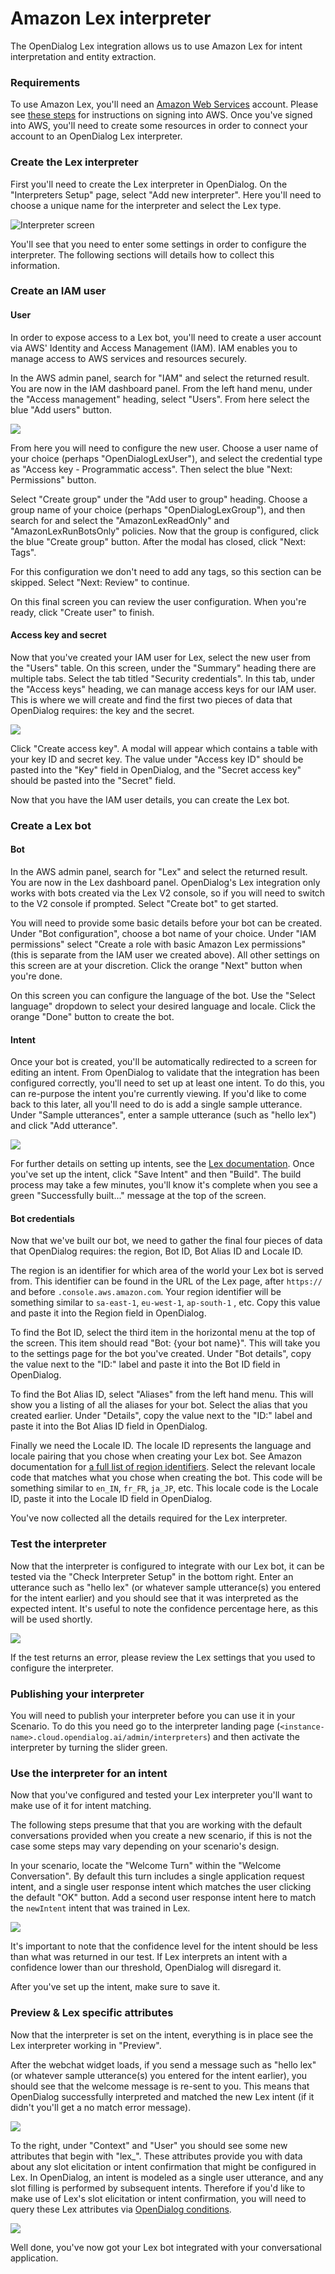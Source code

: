 # Amazon Lex interpreter

The OpenDialog Lex integration allows us to use Amazon Lex for intent interpretation and entity extraction.

### Requirements

To use Amazon Lex, you'll need an [Amazon Web Services](https://aws.amazon.com/) account. Please see [these steps](https://aws.amazon.com/premiumsupport/knowledge-center/create-and-activate-aws-account/) for instructions on signing into AWS. Once you've signed into AWS, you'll need to create some resources in order to connect your account to an OpenDialog Lex interpreter.

### Create the Lex interpreter

First you'll need to create the Lex interpreter in OpenDialog. On the "Interpreters Setup" page, select "Add new interpreter". Here you'll need to choose a unique name for the interpreter and select the Lex type.

![Interpreter screen](<../../../../.gitbook/assets/Screenshot 2021-11-01 at 09.19.03.png>)

You'll see that you need to enter some settings in order to configure the interpreter. The following sections will details how to collect this information.

### Create an IAM user

#### User

In order to expose access to a Lex bot, you'll need to create a user account via AWS' Identity and Access Management (IAM). IAM enables you to manage access to AWS services and resources securely.

In the AWS admin panel, search for "IAM" and select the returned result. You are now in the IAM dashboard panel. From the left hand menu, under the "Access management" heading, select "Users". From here select the blue "Add users" button.

![](<../../../../.gitbook/assets/Screenshot 2021-11-01 at 09.22.33.png>)

From here you will need to configure the new user. Choose a user name of your choice (perhaps "OpenDialogLexUser"), and select the credential type as "Access key - Programmatic access". Then select the blue "Next: Permissions" button.

Select "Create group" under the "Add user to group" heading. Choose a group name of your choice (perhaps "OpenDialogLexGroup"), and then search for and select the "AmazonLexReadOnly" and "AmazonLexRunBotsOnly" policies. Now that the group is configured, click the blue "Create group" button. After the modal has closed, click "Next: Tags".

For this configuration we don't need to add any tags, so this section can be skipped. Select "Next: Review" to continue.

On this final screen you can review the user configuration. When you're ready, click "Create user" to finish.

#### Access key and secret

Now that you've created your IAM user for Lex, select the new user from the "Users" table. On this screen, under the "Summary" heading there are multiple tabs. Select the tab titled "Security credentials". In this tab, under the "Access keys" heading, we can manage access keys for our IAM user. This is where we will create and find the first two pieces of data that OpenDialog requires: the key and the secret.

![](<../../../../.gitbook/assets/Screenshot 2021-11-01 at 09.24.03.png>)

Click "Create access key". A modal will appear which contains a table with your key ID and secret key. The value under "Access key ID" should be pasted into the "Key" field in OpenDialog, and the "Secret access key" should be pasted into the "Secret" field.

Now that you have the IAM user details, you can create the Lex bot.

### Create a Lex bot

#### Bot

In the AWS admin panel, search for "Lex" and select the returned result. You are now in the Lex dashboard panel. OpenDialog's Lex integration only works with bots created via the Lex V2 console, so if you will need to switch to the V2 console if prompted. Select "Create bot" to get started.

You will need to provide some basic details before your bot can be created. Under "Bot configuration", choose a bot name of your choice. Under "IAM permissions" select "Create a role with basic Amazon Lex permissions" (this is separate from the IAM user we created above). All other settings on this screen are at your discretion. Click the orange "Next" button when you're done.

On this screen you can configure the language of the bot. Use the "Select language" dropdown to select your desired language and locale. Click the orange "Done" button to create the bot.

#### Intent

Once your bot is created, you'll be automatically redirected to a screen for editing an intent. From OpenDialog to validate that the integration has been configured correctly, you'll need to set up at least one intent. To do this, you can re-purpose the intent you're currently viewing. If you'd like to come back to this later, all you'll need to do is add a single sample utterance. Under "Sample utterances", enter a sample utterance (such as "hello lex") and click "Add utterance".

![](<../../../../.gitbook/assets/Screenshot 2021-11-01 at 09.28.03.png>)

For further details on setting up intents, see the [Lex documentation](https://docs.aws.amazon.com/lexv2/latest/dg/build-intents.html). Once you've set up the intent, click "Save Intent" and then "Build". The build process may take a few minutes, you'll know it's complete when you see a green "Successfully built..." message at the top of the screen.

#### Bot credentials

Now that we've built our bot, we need to gather the final four pieces of data that OpenDialog requires: the region, Bot ID, Bot Alias ID and Locale ID.

The region is an identifier for which area of the world your Lex bot is served from. This identifier can be found in the URL of the Lex page, after `https://` and before `.console.aws.amazon.com`. Your region identifier will be something similar to `sa-east-1`, `eu-west-1`, `ap-south-1` , etc. Copy this value and paste it into the Region field in OpenDialog.

To find the Bot ID, select the third item in the horizontal menu at the top of the screen. This item should read "Bot: {your bot name}". This will take you to the settings page for the bot you've created. Under "Bot details", copy the value next to the "ID:" label and paste it into the Bot ID field in OpenDialog.

To find the Bot Alias ID, select "Aliases" from the left hand menu. This will show you a listing of all the aliases for your bot. Select the alias that you created earlier. Under "Details", copy the value next to the "ID:" label and paste it into the Bot Alias ID field in OpenDialog.

Finally we need the Locale ID. The locale ID represents the language and locale pairing that you chose when creating your Lex bot. See Amazon documentation for [a full list of region identifiers](https://docs.aws.amazon.com/lexv2/latest/dg/how-languages.html). Select the relevant locale code that matches what you chose when creating the bot. This code will be something similar to `en_IN`, `fr_FR`, `ja_JP`, etc. This locale code is the Locale ID, paste it into the Locale ID field in OpenDialog.

You've now collected all the details required for the Lex interpreter.

### Test the interpreter

Now that the interpreter is configured to integrate with our Lex bot, it can be tested via the "Check Interpreter Setup" in the bottom right. Enter an utterance such as "hello lex" (or whatever sample utterance(s) you entered for the intent earlier) and you should see that it was interpreted as the expected intent. It's useful to note the confidence percentage here, as this will be used shortly.

![](<../../../../.gitbook/assets/Screenshot 2021-11-01 at 09.32.48.png>)

If the test returns an error, please review the Lex settings that you used to configure the interpreter.

### Publishing your interpreter

You will need to publish your interpreter before you can use it in your Scenario. To do this you need go to the interpreter landing page (`<instance-name>.cloud.opendialog.ai/admin/interpreters`) and then activate the interpreter by turning the slider green.

### Use the interpreter for an intent

Now that you've configured and tested your Lex interpreter you'll want to make use of it for intent matching.

The following steps presume that that you are working with the default conversations provided when you create a new scenario, if this is not the case some steps may vary depending on your scenario's design.

In your scenario, locate the "Welcome Turn" within the "Welcome Conversation". By default this turn includes a single application request intent, and a single user response intent which matches the user clicking the default "OK" button. Add a second user response intent here to match the `newIntent` intent that was trained in Lex.

![](<../../../../.gitbook/assets/Screenshot 2021-11-01 at 09.38.44.png>)

It's important to note that the confidence level for the intent should be less than what was returned in our test. If Lex interprets an intent with a confidence lower than our threshold, OpenDialog will disregard it.

After you've set up the intent, make sure to save it.

### Preview & Lex specific attributes

Now that the interpreter is set on the intent, everything is in place see the Lex interpreter working in "Preview".

After the webchat widget loads, if you send a message such as "hello lex" (or whatever sample utterance(s) you entered for the intent earlier), you should see that the welcome message is re-sent to you. This means that OpenDialog successfully interpreted and matched the new Lex intent (if it didn't you'll get a no match error message).

![](<../../../../.gitbook/assets/Screenshot 2021-11-01 at 09.42.01.png>)

To the right, under "Context" and "User" you should see some new attributes that begin with "lex\_". These attributes provide you with data about any slot elicitation or intent confirmation that might be configured in Lex. In OpenDialog, an intent is modeled as a single user utterance, and any slot filling is performed by subsequent intents. Therefore if you'd like to make use of Lex's slot elicitation or intent confirmation, you will need to query these Lex attributes via [OpenDialog conditions](https://docs.opendialog.ai/developing-with-opendialog/conditions).

![](<../../../../.gitbook/assets/Screenshot 2021-11-01 at 09.42.38 (1).png>)

Well done, you've now got your Lex bot integrated with your conversational application.
